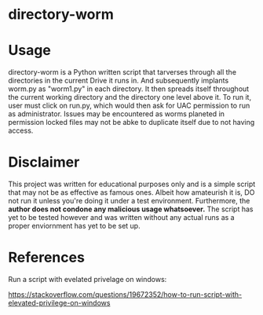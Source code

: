 # directory-worm

# Usage
directory-worm is a Python written script that tarverses through all the directories in the current Drive it runs in. And subsequently implants worm.py as "worm1.py" in each directory. It then spreads itself throughout the current working directory and the directory one level above it. To run it, user must click on run.py, which would then ask for UAC permission to run as administrator. Issues may be encountered as worms planeted in permission locked files may not be abke to duplicate itself due to not having access.

# Disclaimer
This project was written for educational purposes only and is a simple script that may not be as effective as famous ones. Albeit how amateurish it is, DO not run it unless you're doing it under a test environment. Furthermore, the **author does not condone any malicious usage whatsoever.** The script has yet to be tested however and was written without any actual runs as a proper enviornment has yet to be set up.

# References
Run a script with evelated privelage on windows:

https://stackoverflow.com/questions/19672352/how-to-run-script-with-elevated-privilege-on-windows

